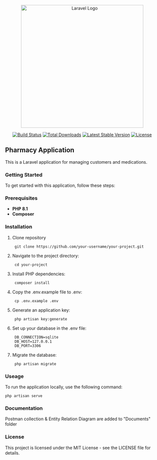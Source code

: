 <p align="center"><a href="https://laravel.com" target="_blank"><img src="https://raw.githubusercontent.com/laravel/art/master/logo-lockup/5%20SVG/2%20CMYK/1%20Full%20Color/laravel-logolockup-cmyk-red.svg" width="400" alt="Laravel Logo"></a></p>

<p align="center">
<a href="https://github.com/laravel/framework/actions"><img src="https://github.com/laravel/framework/workflows/tests/badge.svg" alt="Build Status"></a>
<a href="https://packagist.org/packages/laravel/framework"><img src="https://img.shields.io/packagist/dt/laravel/framework" alt="Total Downloads"></a>
<a href="https://packagist.org/packages/laravel/framework"><img src="https://img.shields.io/packagist/v/laravel/framework" alt="Latest Stable Version"></a>
<a href="https://packagist.org/packages/laravel/framework"><img src="https://img.shields.io/packagist/l/laravel/framework" alt="License"></a>
</p>

## Pharmacy Application

This is a Laravel application for managing customers and medications.

### Getting Started

To get started with this application, follow these steps:

### Prerequisites

- **PHP 8.1**
- **Composer**


### Installation
1. Clone repository

        git clone https://github.com/your-username/your-project.git

2. Navigate to the project directory:

        cd your-project

3. Install PHP dependencies:

        composer install

4. Copy the .env.example file to .env:

        cp .env.example .env
5. Generate an application key:

        php artisan key:generate

6. Set up your database in the .env file:

        DB_CONNECTION=sqlite
        DB_HOST=127.0.0.1
        DB_PORT=3306

7. Migrate the database:

        php artisan migrate

### Useage

To run the application locally, use the following command:

    php artisan serve

### Documentation

Postman collection & Entity Relation Diagram are added to "Documents" folder

### License
This project is licensed under the MIT License - see the LICENSE file for details.
